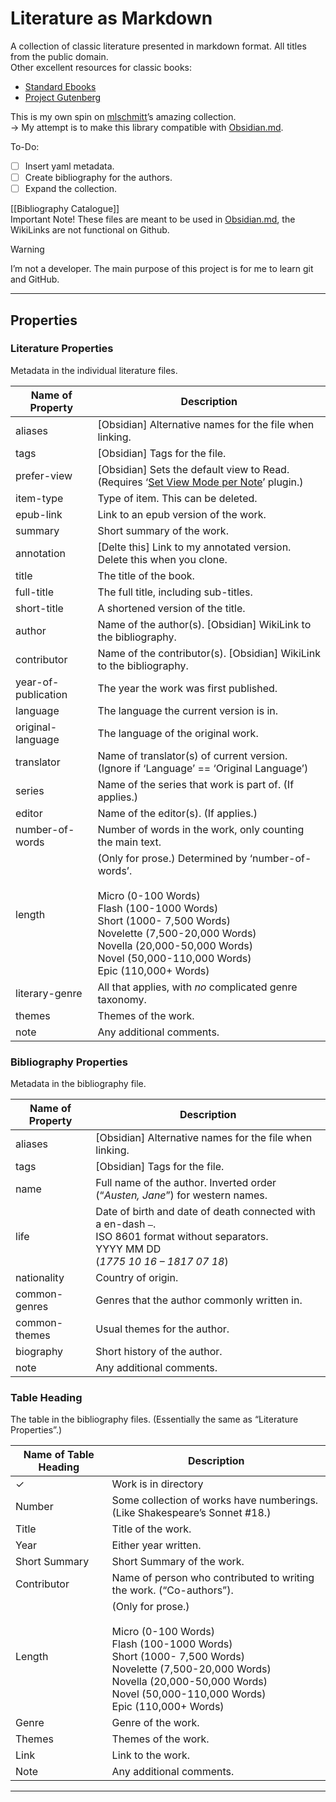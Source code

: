 # Literature as Markdown
A collection of classic literature presented in markdown format. All titles from the public domain.  
Other excellent resources for classic books:
* [Standard Ebooks](https://standardebooks.org/)
* [Project Gutenberg](http://www.gutenberg.org/)   
  
This is my own spin on [mlschmitt](https://github.com/mlschmitt)’s amazing collection.   
→ My attempt is to make this library compatible with [Obsidian.md](https://obsidian.md/).

To-Do:
- [ ] Insert yaml metadata.
- [ ] Create bibliography for the authors.
- [ ] Expand the collection.

[[Bibliography Catalogue]]   
Important Note! These files are meant to be used in [Obsidian.md](https://obsidian.md/), the WikiLinks are not functional on Github.   

> [!WARNING]
> I’m not a developer. The main purpose of this project is for me to learn git and GitHub.

***
## Properties
### Literature Properties
Metadata in the individual literature files.

| Name of Property    | Description                                                                                                                                                                                                                                                      |
| ------------------- | ---------------------------------------------------------------------------------------------------------------------------------------------------------------------------------------------------------------------------------------------------------------- |
| aliases             | [Obsidian] Alternative names for the file when linking.                                                                                                                                                                                                          |
| tags                | [Obsidian] Tags for the file.                                                                                                                                                                                                                                    |
| prefer-view         | [Obsidian] Sets the default view to Read. (Requires ‘[Set View Mode per Note](obsidian://show-plugin?id=frontmatter-viewmode)’ plugin.)                                                                                                                          |
| item-type           | Type of item. This can be deleted.                                                                                                                                                                                                                               |
| epub-link           | Link to an epub version of the work.                                                                                                                                                                                                                             |
| summary             | Short summary of the work.                                                                                                                                                                                                                                       |
| annotation          | [Delte this] Link to my annotated version. Delete this when you clone.                                                                                                                                                                                           |
| title               | The title of the book.                                                                                                                                                                                                                                           |
| full-title          | The full title, including sub-titles.                                                                                                                                                                                                                            |
| short-title         | A shortened version of the title.                                                                                                                                                                                                                                |
| author              | Name of the author(s). [Obsidian] WikiLink to the bibliography.                                                                                                                                                                                                  |
| contributor         | Name of the contributor(s). [Obsidian] WikiLink to the bibliography.                                                                                                                                                                                             |
| year-of-publication | The year the work was first published.                                                                                                                                                                                                                           |
| language            | The language the current version is in.                                                                                                                                                                                                                          |
| original-language   | The language of the original work.                                                                                                                                                                                                                               |
| translator          | Name of translator(s) of current version. (Ignore if ‘Language’ == ‘Original Language’)                                                                                                                                                                          |
| series              | Name of the series that work is part of. (If applies.)                                                                                                                                                                                                           |
| editor              | Name of the editor(s). (If applies.)                                                                                                                                                                                                                             |
| number-of-words     | Number of words in the work, only counting the main text.                                                                                                                                                                                                        |
| length              | (Only for prose.) Determined by ‘number-of-words’.<br><br>Micro (0-100 Words)<br>Flash (100-1000 Words)<br>Short (1000- 7,500 Words)<br>Novelette (7,500-20,000 Words)<br>Novella (20,000-50,000 Words)<br>Novel (50,000-110,000 Words)<br>Epic (110,000+ Words) |
| literary-genre      | All that applies, with _no_ complicated genre taxonomy.                                                                                                                                                                                                          |
| themes              | Themes of the work.                                                                                                                                                                                                                                              |
| note                | Any additional comments.                                                                                                                                                                                                                                         |

### Bibliography Properties
Metadata in the bibliography file.

| Name of Property | Description                                                                                                                                          |
| ---------------- | ---------------------------------------------------------------------------------------------------------------------------------------------------- |
| aliases          | [Obsidian] Alternative names for the file when linking.                                                                                              |
| tags             | [Obsidian] Tags for the file.                                                                                                                        |
| name             | Full name of the author. Inverted order (“_Austen, Jane_”) for western names.                                                                        |
| life             | Date of birth and date of death connected with a en-dash `–`. <br>ISO 8601 format without separators. <br>YYYY MM DD <br>(_1775 10 16 – 1817 07 18_) |
| nationality      | Country of origin.                                                                                                                                   |
| common-genres    | Genres that the author commonly written in.                                                                                                          |
| common-themes    | Usual themes for the author.                                                                                                                         |
| biography        | Short history of the author.                                                                                                                         |
| note             | Any additional comments.                                                                                                                             |

### Table Heading
The table in the bibliography files. (Essentially the same as “Literature Properties”.)

| Name of Table Heading | Description                                                                                                                                                                                                                     |
| --------------------- | ------------------------------------------------------------------------------------------------------------------------------------------------------------------------------------------------------------------------------- |
| ✓                     | Work is in directory                                                                                                                                                                                                            |
| Number                | Some collection of works have numberings.<br>(Like Shakespeare’s Sonnet #18.)                                                                                                                                                   |
| Title                 | Title of the work.                                                                                                                                                                                                              |
| Year                  | Either year written.                                                                                                                                                                                                            |
| Short Summary         | Short Summary of the work.                                                                                                                                                                                                      |
| Contributor           | Name of person who contributed to writing the work. (“Co-authors”).                                                                                                                                                             |
| Length                | (Only for prose.)<br><br>Micro (0-100 Words)<br>Flash (100-1000 Words)<br>Short (1000- 7,500 Words)<br>Novelette (7,500-20,000 Words)<br>Novella (20,000-50,000 Words)<br>Novel (50,000-110,000 Words)<br>Epic (110,000+ Words) |
| Genre                 | Genre of the  work.                                                                                                                                                                                                             |
| Themes                | Themes of the work.                                                                                                                                                                                                             |
| Link                  | Link to the work.                                                                                                                                                                                                               |
| Note                  | Any additional comments.                                                                                                                                                                                                        |

***
